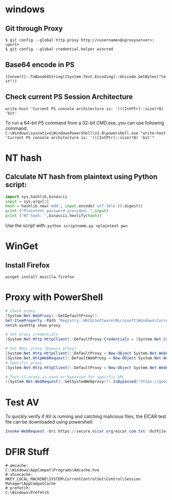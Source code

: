 # windows

## Git through Proxy   
`$ git config --global http.proxy http://<username>@<proxyserver>:<port>`   
`$ git config --global credential.helper wincred`   

## Base64 encode in PS
`[Convert]::ToBase64String([System.Text.Encoding]::Unicode.GetBytes("test"))`   

## Check current PS Session Architecture
`write-host 'Current PS console architecture is: '(([IntPtr]::size)*8) 'bit'`   

To run a 64-bit PS command from a 32-bit CMD.exe, you can use following command:   
`C:\Windows\sysnative\WindowsPowerShell\v1.0\powershell.exe "write-host 'Current PS console architecture is: '(([IntPtr]::size)*8) 'bit'"`    

# NT hash
## Calculate NT hash from plaintext using Python script:   
```python
import sys,hashlib,binascii
input = sys.argv[1]
hash = hashlib.new('md4', input.encode('utf-16le')).digest()
print ("Plaintext password provided: ",input)
print ("NT hash: ",binascii.hexlify(hash))
```
Use the script with: `python scriptname.py <plaintext pw>`   


# WinGet
## Install Firefox
`winget install mozilla.firefox`   

# Proxy with PowerShell
```powershell
# Check proxy
[System.Net.WebProxy]::GetDefaultProxy()
Get-ItemProperty -Path "Registry::HKCU\Software\Microsoft\Windows\CurrentVersion\Internet Settings"
netsh winhttp show proxy

# Set proxy credentials
[System.Net.Http.HttpClient]::DefaultProxy.Credentials = [System.Net.CredentialCache]::DefaultCredentials

# Set NULL proxy (bypass proxy)
[System.Net.Http.HttpClient]::DefaultProxy = New-Object System.Net.WebProxy($null)
[System.Net.HttpWebRequest]::DefaultWebProxy = New-Object System.Net.WebProxy($null)
# Specific proxy
[System.Net.Http.HttpClient]::DefaultProxy = New-Object System.Net.WebProxy('http://proxy', $true)

# Test if proxy is used or bypassed for specific URL 
([System.Net.WebRequest]::GetSystemWebproxy()).IsBypassed("https://google.com")
```

# Test AV
To quickly verify if AV is running and catching malicious files, the EICAR test file can be downloaded using powershell:
```powershell
Invoke-WebRequest -Uri https://secure.eicar.org/eicar.com.txt -OutFile C:\temp\eicar.com.txt
```

# DFIR Stuff
```
# amcache:
C:\Windows\AppCompat\Programs\Amcache.hve
# shimcache:
HKEY_LOCAL_MACHINE\SYSTEM\CurrentControlSet\Control\Session Manager\AppCompatCache
# prefetch: 
C:\Windows\Prefetch
```
